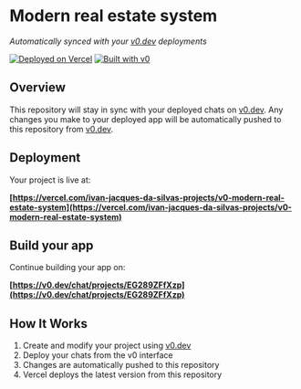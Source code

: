 # Modern real estate system

*Automatically synced with your [v0.dev](https://v0.dev) deployments*

[![Deployed on Vercel](https://img.shields.io/badge/Deployed%20on-Vercel-black?style=for-the-badge&logo=vercel)](https://vercel.com/ivan-jacques-da-silvas-projects/v0-modern-real-estate-system)
[![Built with v0](https://img.shields.io/badge/Built%20with-v0.dev-black?style=for-the-badge)](https://v0.dev/chat/projects/EG289ZFfXzp)

## Overview

This repository will stay in sync with your deployed chats on [v0.dev](https://v0.dev).
Any changes you make to your deployed app will be automatically pushed to this repository from [v0.dev](https://v0.dev).

## Deployment

Your project is live at:

**[https://vercel.com/ivan-jacques-da-silvas-projects/v0-modern-real-estate-system](https://vercel.com/ivan-jacques-da-silvas-projects/v0-modern-real-estate-system)**

## Build your app

Continue building your app on:

**[https://v0.dev/chat/projects/EG289ZFfXzp](https://v0.dev/chat/projects/EG289ZFfXzp)**

## How It Works

1. Create and modify your project using [v0.dev](https://v0.dev)
2. Deploy your chats from the v0 interface
3. Changes are automatically pushed to this repository
4. Vercel deploys the latest version from this repository
